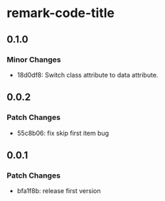 # remark-code-title

## 0.1.0

### Minor Changes

- 18d0df8: Switch class attribute to data attribute.

## 0.0.2

### Patch Changes

- 55c8b06: fix skip first item bug

## 0.0.1

### Patch Changes

- bfa1f8b: release first version

